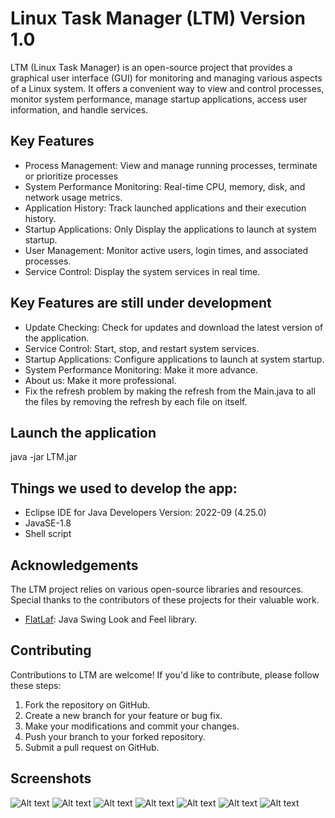 # Linux Task Manager (LTM) Version 1.0

LTM (Linux Task Manager) is an open-source project that provides a graphical user interface (GUI) for monitoring and managing various aspects of a Linux system. It offers a convenient way to view and control processes, monitor system performance, manage startup applications, access user information, and handle services.

## Key Features

- Process Management: View and manage running processes, terminate or prioritize processes
- System Performance Monitoring: Real-time CPU, memory, disk, and network usage metrics.
- Application History: Track launched applications and their execution history.
- Startup Applications: Only Display the applications to launch at system startup.
- User Management: Monitor active users, login times, and associated processes.
- Service Control: Display the system services in real time.

## Key Features are still under development 
- Update Checking: Check for updates and download the latest version of the application.
- Service Control: Start, stop, and restart system services.
- Startup Applications: Configure applications to launch at system startup.
- System Performance Monitoring: Make it more advance.
- About us: Make it more professional.
- Fix the refresh problem by making the refresh from the Main.java to all the files by removing the refresh by each file on itself.
 
## Launch the application
java -jar LTM.jar 

## Things we used to develop the app:
- Eclipse IDE for Java Developers Version: 2022-09 (4.25.0)
- JavaSE-1.8
- Shell script

## Acknowledgements

The LTM project relies on various open-source libraries and resources. Special thanks to the contributors of these projects for their valuable work.

- [FlatLaf](https://www.formdev.com/flatlaf/): Java Swing Look and Feel library.

## Contributing

Contributions to LTM are welcome! If you'd like to contribute, please follow these steps:

1. Fork the repository on GitHub.
2. Create a new branch for your feature or bug fix.
3. Make your modifications and commit your changes.
4. Push your branch to your forked repository.
5. Submit a pull request on GitHub.

## Screenshots

![Alt text](/screenshots/Process.jpg?raw=true "Process")
![Alt text](/screenshots/SystemPerformanceMonitoring.jpg?raw=true "Process")
![Alt text](/screenshots/ApplicationHistory.jpg?raw=true "Process")
![Alt text](/screenshots/StartupApplications.jpg?raw=true "Process")
![Alt text](/screenshots/UserManagement.jpg?raw=true "Process")
![Alt text](/screenshots/PCdetials.jpg?raw=true "Process")
![Alt text](/screenshots/ServiceControl.jpg?raw=true "Process")


